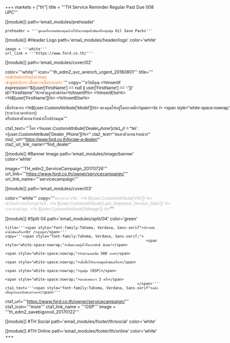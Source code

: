 +++
markets = ["th"]
title = '''TH Service Reminder Regular Past Due 008 UPC'''

[[module]]
path='email_modules/preheader'


	preheader = '''ดูแลเครื่องยนต์ของคุณด้วยโปรแกรมชุดน้ำมันเครื่องสุดคุ้ม Oil Save Packs'''

[[module]] #Header Logo
path='email_modules/header/logo'
color='white'

	image = '''white'''
	url_link = '''https://www.ford.co.th/'''

[[module]]
path='email_modules/cover/02'

color='''white'''
icon='''th_edm2_svc_wrench_urgent_20160801'''
title='''<span style="color:#ff6600;font-family:Tahoma, Verdana, Sans-serif">
					<span style="white-space:nowrap;">รถฟอร์ดของท่านถึงกำหนด</span><br />
					<span style="white-space:nowrap;">เข้าศูนย์บริการ</span>
					<span style="white-space:nowrap;">เพื่อตรวจเช็คระยะแล้ว</span>
					</span>'''
copy='''<span style="font-family:Tahoma, Verdana, Sans-serif">สวัสดีคุณ <%InsertIf expression="${(user['FirstName'] == null || user['FirstName'] == '-')}" id="FirstName" %>ท่านลูกค้าฟอร์ด<%/InsertIf%> <%InsertElse%> <%${user['FirstName']}%> <%/InsertElse%>
<br /><br />
		<span style="white-space:nowrap;">เพื่อรักษารถ <%${user.CustomAttribute['Model']}%>	ของคุณให้อยู่ในสภาพดี</span><br />
		<span style="white-space:nowrap;">และวิ่งได้อย่างเต็มประสิทธิภาพสม่ำเสมอ</span><br />
		<span style="white-space:nowrap;">อย่าลืมนำรถเข้าศูนย์บริการ</span><br />
		<span style="white-space:nowrap;">เพื่อตรวจเช็คระยะเมื่อครบกำหนด</span>
<br /><br />
<span style="white-space:nowrap;">นัดหมายเพื่อเข้ารับบริการได้ทันที</span> 
<span style="white-space:nowrap;">เพื่อการขับขี่อย่างมั่นใจไปกับฟอร์ด</span> <br>
<span style="white-space:nowrap;">ติดต่อ <%${user.CustomAttribute['Dealer_Name']}%></span> 
<span style="white-space:nowrap;">(ระหว่างเวลาทำการ)</span><br>
<span style="white-space:nowrap;">หรือค้นหาตัวแทนจำหน่ายใกล้บ้านคุณ</span></span>'''

cta1_text='''<span style="font-family:Tahoma, Verdana, Sans-serif">โทร <%${user.CustomAttribute['Dealer_Phone']}%></span>'''
cta1_url='''tel:<%${user.CustomAttribute['Dealer_Phone']}%>'''
cta2_text='''<span style="font-family:Tahoma, Verdana, Sans-serif">ค้นหาตัวแทนจำหน่าย</span>'''
cta2_url='''https://www.ford.co.th/locate-a-dealer/'''
cta2_url_link_name='''find_dealer'''

[[module]] #Banner Image
path='email_modules/image/banner'
color='white'

 image='''TH_edm2_ServiceCampaign_20170726'''
	url_link='''https://www.ford.co.th/owner/servicecampaign/'''
	url_link_name='''servicecampaign'''

[[module]]
path='email_modules/cover/03'

color='''white'''
copy='''<span style="font-family:Tahoma, Verdana, Sans-serif"><span style="white-space:nowrap;"><span style="color:#b3b3b3;">หมายเลข VIN : <% ${user.CustomAttribute['VIN']} %><br />
				เข้ารับบริการครั้งล่าสุดวันที่ : <% ${user.CustomAttribute['Last_Reported_Service_Date']} %><br />
				ระยะทางล่าสุด : <% ${user.CustomAttribute['Mileage']} %></span></span></span>'''


[[module]] #Split 04
path='email_modules/split/04'
color='green'

	title='''<span style="font-family:Tahoma, Verdana, Sans-serif">ประหยัดค่าน้ำมันเครื่อง<br />สูงสุด</span>'''
	copy='''<span style="font-family:Tahoma, Verdana, Sans-serif;">
																	<span style="white-space:nowrap;">เพิ่มความอุ่นใจในการขับขี่ พิเศษ!</span> 
																		<span style="white-space:nowrap;">รับส่วนลดเพิ่ม 500 บาท</span> 
																		<span style="white-space:nowrap;">เมื่อซื้อโปรแกรมชุดน้ำมันเครื่อง</span>
																		<span style="white-space:nowrap;">สุดคุ้ม (OSP)</span> 
																		<span style="white-space:nowrap;">แบบแพคเกจ 3 ครั้ง</span>
																</span>'''
	cta1_text='''<span style="font-family:Tahoma, Verdana, Sans-serif">คลิกเพื่อดูรายละเอียดและราคา</span>'''
cta1_url='''https://www.ford.co.th/owner/servicecampaign/'''
cta1_icon='''more'''
cta1_link_name = '''OSP'''
image = '''th_edm2_savebigonoil_20170122'''



[[module]] #TH Social
path='email_modules/footer/th/social'
color='white'

[[module]] #TH Online
path='email_modules/footer/th/online'
color='white'
+++